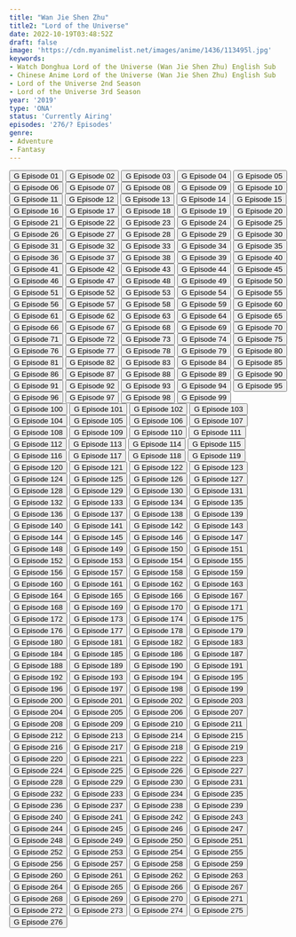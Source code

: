 ```yaml
---
title: "Wan Jie Shen Zhu"
title2: "Lord of the Universe"
date: 2022-10-19T03:48:52Z
draft: false
image: 'https://cdn.myanimelist.net/images/anime/1436/113495l.jpg'
keywords:
- Watch Donghua Lord of the Universe (Wan Jie Shen Zhu) English Sub
- Chinese Anime Lord of the Universe (Wan Jie Shen Zhu) English Sub
- Lord of the Universe 2nd Season
- Lord of the Universe 3rd Season
year: '2019'
type: 'ONA'
status: 'Currently Airing'
episodes: '276/? Episodes'
genre:
- Adventure
- Fantasy
---
```


<div class="d-g gg-5 gtc-r ai-c">
<button onclick="window.open('?gog=wan-jie-shen-zhu-episode-1','_blank')">G Episode 01</button>
<button onclick="window.open('?gog=wan-jie-shen-zhu-episode-2','_blank')">G Episode 02</button>
<button onclick="window.open('?gog=wan-jie-shen-zhu-episode-3','_blank')">G Episode 03</button>
<button onclick="window.open('?gog=wan-jie-shen-zhu-episode-4','_blank')">G Episode 04</button>
<button onclick="window.open('?gog=wan-jie-shen-zhu-episode-5','_blank')">G Episode 05</button>
<button onclick="window.open('?gog=wan-jie-shen-zhu-episode-6','_blank')">G Episode 06</button>
<button onclick="window.open('?gog=wan-jie-shen-zhu-episode-7','_blank')">G Episode 07</button>
<button onclick="window.open('?gog=wan-jie-shen-zhu-episode-8','_blank')">G Episode 08</button>
<button onclick="window.open('?gog=wan-jie-shen-zhu-episode-9','_blank')">G Episode 09</button>
<button onclick="window.open('?gog=wan-jie-shen-zhu-episode-10','_blank')">G Episode 10</button>
<button onclick="window.open('?gog=wan-jie-shen-zhu-episode-11','_blank')">G Episode 11</button>
<button onclick="window.open('?gog=wan-jie-shen-zhu-episode-12','_blank')">G Episode 12</button>
<button onclick="window.open('?gog=wan-jie-shen-zhu-episode-13','_blank')">G Episode 13</button>
<button onclick="window.open('?gog=wan-jie-shen-zhu-episode-14','_blank')">G Episode 14</button>
<button onclick="window.open('?gog=wan-jie-shen-zhu-episode-15','_blank')">G Episode 15</button>
<button onclick="window.open('?gog=wan-jie-shen-zhu-episode-16','_blank')">G Episode 16</button>
<button onclick="window.open('?gog=wan-jie-shen-zhu-episode-17','_blank')">G Episode 17</button>
<button onclick="window.open('?gog=wan-jie-shen-zhu-episode-18','_blank')">G Episode 18</button>
<button onclick="window.open('?gog=wan-jie-shen-zhu-episode-19','_blank')">G Episode 19</button>
<button onclick="window.open('?gog=wan-jie-shen-zhu-episode-20','_blank')">G Episode 20</button>
<button onclick="window.open('?gog=wan-jie-shen-zhu-episode-21','_blank')">G Episode 21</button>
<button onclick="window.open('?gog=wan-jie-shen-zhu-episode-22','_blank')">G Episode 22</button>
<button onclick="window.open('?gog=wan-jie-shen-zhu-episode-23','_blank')">G Episode 23</button>
<button onclick="window.open('?gog=wan-jie-shen-zhu-episode-24','_blank')">G Episode 24</button>
<button onclick="window.open('?gog=wan-jie-shen-zhu-episode-25','_blank')">G Episode 25</button>
<button onclick="window.open('?gog=wan-jie-shen-zhu-episode-26','_blank')">G Episode 26</button>
<button onclick="window.open('?gog=wan-jie-shen-zhu-episode-27','_blank')">G Episode 27</button>
<button onclick="window.open('?gog=wan-jie-shen-zhu-episode-28','_blank')">G Episode 28</button>
<button onclick="window.open('?gog=wan-jie-shen-zhu-episode-29','_blank')">G Episode 29</button>
<button onclick="window.open('?gog=wan-jie-shen-zhu-episode-30','_blank')">G Episode 30</button>
<button onclick="window.open('?gog=wan-jie-shen-zhu-episode-31','_blank')">G Episode 31</button>
<button onclick="window.open('?gog=wan-jie-shen-zhu-episode-32','_blank')">G Episode 32</button>
<button onclick="window.open('?gog=wan-jie-shen-zhu-episode-33','_blank')">G Episode 33</button>
<button onclick="window.open('?gog=wan-jie-shen-zhu-episode-34','_blank')">G Episode 34</button>
<button onclick="window.open('?gog=wan-jie-shen-zhu-episode-35','_blank')">G Episode 35</button>
<button onclick="window.open('?gog=wan-jie-shen-zhu-episode-36','_blank')">G Episode 36</button>
<button onclick="window.open('?gog=wan-jie-shen-zhu-episode-37','_blank')">G Episode 37</button>
<button onclick="window.open('?gog=wan-jie-shen-zhu-episode-38','_blank')">G Episode 38</button>
<button onclick="window.open('?gog=wan-jie-shen-zhu-episode-39','_blank')">G Episode 39</button>
<button onclick="window.open('?gog=wan-jie-shen-zhu-episode-40','_blank')">G Episode 40</button>
<button onclick="window.open('?gog=wan-jie-shen-zhu-episode-41','_blank')">G Episode 41</button>
<button onclick="window.open('?gog=wan-jie-shen-zhu-episode-42','_blank')">G Episode 42</button>
<button onclick="window.open('?gog=wan-jie-shen-zhu-episode-43','_blank')">G Episode 43</button>
<button onclick="window.open('?gog=wan-jie-shen-zhu-episode-44','_blank')">G Episode 44</button>
<button onclick="window.open('?gog=wan-jie-shen-zhu-episode-45','_blank')">G Episode 45</button>
<button onclick="window.open('?gog=wan-jie-shen-zhu-episode-46','_blank')">G Episode 46</button>
<button onclick="window.open('?gog=wan-jie-shen-zhu-episode-47','_blank')">G Episode 47</button>
<button onclick="window.open('?gog=wan-jie-shen-zhu-episode-48','_blank')">G Episode 48</button>
<button onclick="window.open('?gog=wan-jie-shen-zhu-episode-49','_blank')">G Episode 49</button>
<button onclick="window.open('?gog=wan-jie-shen-zhu-episode-50','_blank')">G Episode 50</button>
<button onclick="window.open('?gog=wan-jie-shen-zhu-episode-51','_blank')">G Episode 51</button>
<button onclick="window.open('?gog=wan-jie-shen-zhu-episode-52','_blank')">G Episode 52</button>
<button onclick="window.open('?gog=wan-jie-shen-zhu-episode-53','_blank')">G Episode 53</button>
<button onclick="window.open('?gog=wan-jie-shen-zhu-episode-54','_blank')">G Episode 54</button>
<button onclick="window.open('?gog=wan-jie-shen-zhu-episode-55','_blank')">G Episode 55</button>
<button onclick="window.open('?gog=wan-jie-shen-zhu-episode-56','_blank')">G Episode 56</button>
<button onclick="window.open('?gog=wan-jie-shen-zhu-episode-57','_blank')">G Episode 57</button>
<button onclick="window.open('?gog=wan-jie-shen-zhu-episode-58','_blank')">G Episode 58</button>
<button onclick="window.open('?gog=wan-jie-shen-zhu-episode-59','_blank')">G Episode 59</button>
<button onclick="window.open('?gog=wan-jie-shen-zhu-episode-60','_blank')">G Episode 60</button>
<button onclick="window.open('?gog=wan-jie-shen-zhu-episode-61','_blank')">G Episode 61</button>
<button onclick="window.open('?gog=wan-jie-shen-zhu-episode-62','_blank')">G Episode 62</button>
<button onclick="window.open('?gog=wan-jie-shen-zhu-episode-63','_blank')">G Episode 63</button>
<button onclick="window.open('?gog=wan-jie-shen-zhu-episode-64','_blank')">G Episode 64</button>
<button onclick="window.open('?gog=wan-jie-shen-zhu-episode-65','_blank')">G Episode 65</button>
<button onclick="window.open('?gog=wan-jie-shen-zhu-episode-66','_blank')">G Episode 66</button>
<button onclick="window.open('?gog=wan-jie-shen-zhu-episode-67','_blank')">G Episode 67</button>
<button onclick="window.open('?gog=wan-jie-shen-zhu-episode-68','_blank')">G Episode 68</button>
<button onclick="window.open('?gog=wan-jie-shen-zhu-episode-69','_blank')">G Episode 69</button>
<button onclick="window.open('?gog=wan-jie-shen-zhu-episode-70','_blank')">G Episode 70</button>
<button onclick="window.open('?gog=wan-jie-shen-zhu-episode-71','_blank')">G Episode 71</button>
<button onclick="window.open('?gog=wan-jie-shen-zhu-episode-72','_blank')">G Episode 72</button>
<button onclick="window.open('?gog=wan-jie-shen-zhu-episode-73','_blank')">G Episode 73</button>
<button onclick="window.open('?gog=wan-jie-shen-zhu-episode-74','_blank')">G Episode 74</button>
<button onclick="window.open('?gog=wan-jie-shen-zhu-episode-75','_blank')">G Episode 75</button>
<button onclick="window.open('?gog=wan-jie-shen-zhu-episode-76','_blank')">G Episode 76</button>
<button onclick="window.open('?gog=wan-jie-shen-zhu-episode-77','_blank')">G Episode 77</button>
<button onclick="window.open('?gog=wan-jie-shen-zhu-episode-78','_blank')">G Episode 78</button>
<button onclick="window.open('?gog=wan-jie-shen-zhu-episode-79','_blank')">G Episode 79</button>
<button onclick="window.open('?gog=wan-jie-shen-zhu-episode-80','_blank')">G Episode 80</button>
<button onclick="window.open('?gog=wan-jie-shen-zhu-episode-81','_blank')">G Episode 81</button>
<button onclick="window.open('?gog=wan-jie-shen-zhu-episode-82','_blank')">G Episode 82</button>
<button onclick="window.open('?gog=wan-jie-shen-zhu-episode-83','_blank')">G Episode 83</button>
<button onclick="window.open('?gog=wan-jie-shen-zhu-episode-84','_blank')">G Episode 84</button>
<button onclick="window.open('?gog=wan-jie-shen-zhu-episode-85','_blank')">G Episode 85</button>
<button onclick="window.open('?gog=wan-jie-shen-zhu-episode-86','_blank')">G Episode 86</button>
<button onclick="window.open('?gog=wan-jie-shen-zhu-episode-87','_blank')">G Episode 87</button>
<button onclick="window.open('?gog=wan-jie-shen-zhu-episode-88','_blank')">G Episode 88</button>
<button onclick="window.open('?gog=wan-jie-shen-zhu-episode-89','_blank')">G Episode 89</button>
<button onclick="window.open('?gog=wan-jie-shen-zhu-episode-90','_blank')">G Episode 90</button>
<button onclick="window.open('?gog=wan-jie-shen-zhu-episode-91','_blank')">G Episode 91</button>
<button onclick="window.open('?gog=wan-jie-shen-zhu-episode-92','_blank')">G Episode 92</button>
<button onclick="window.open('?gog=wan-jie-shen-zhu-episode-93','_blank')">G Episode 93</button>
<button onclick="window.open('?gog=wan-jie-shen-zhu-episode-94','_blank')">G Episode 94</button>
<button onclick="window.open('?gog=wan-jie-shen-zhu-episode-95','_blank')">G Episode 95</button>
<button onclick="window.open('?gog=wan-jie-shen-zhu-episode-96','_blank')">G Episode 96</button>
<button onclick="window.open('?gog=wan-jie-shen-zhu-episode-97','_blank')">G Episode 97</button>
<button onclick="window.open('?gog=wan-jie-shen-zhu-episode-98','_blank')">G Episode 98</button>
<button onclick="window.open('?gog=wan-jie-shen-zhu-episode-99','_blank')">G Episode 99</button>
<button onclick="window.open('?gog=wan-jie-shen-zhu-episode-100','_blank')">G Episode 100</button>
<button onclick="window.open('?gog=wan-jie-shen-zhu-episode-101','_blank')">G Episode 101</button>
<button onclick="window.open('?gog=wan-jie-shen-zhu-episode-102','_blank')">G Episode 102</button>
<button onclick="window.open('?gog=wan-jie-shen-zhu-episode-103','_blank')">G Episode 103</button>
<button onclick="window.open('?gog=wan-jie-shen-zhu-episode-104','_blank')">G Episode 104</button>
<button onclick="window.open('?gog=wan-jie-shen-zhu-episode-105','_blank')">G Episode 105</button>
<button onclick="window.open('?gog=wan-jie-shen-zhu-episode-106','_blank')">G Episode 106</button>
<button onclick="window.open('?gog=wan-jie-shen-zhu-episode-107','_blank')">G Episode 107</button>
<button onclick="window.open('?gog=wan-jie-shen-zhu-episode-108','_blank')">G Episode 108</button>
<button onclick="window.open('?gog=wan-jie-shen-zhu-episode-109','_blank')">G Episode 109</button>
<button onclick="window.open('?gog=wan-jie-shen-zhu-episode-110','_blank')">G Episode 110</button>
<button onclick="window.open('?gog=wan-jie-shen-zhu-episode-111','_blank')">G Episode 111</button>
<button onclick="window.open('?gog=wan-jie-shen-zhu-episode-112','_blank')">G Episode 112</button>
<button onclick="window.open('?gog=wan-jie-shen-zhu-episode-113','_blank')">G Episode 113</button>
<button onclick="window.open('?gog=wan-jie-shen-zhu-episode-114','_blank')">G Episode 114</button>
<button onclick="window.open('?gog=wan-jie-shen-zhu-episode-115','_blank')">G Episode 115</button>
<button onclick="window.open('?gog=wan-jie-shen-zhu-episode-116','_blank')">G Episode 116</button>
<button onclick="window.open('?gog=wan-jie-shen-zhu-episode-117','_blank')">G Episode 117</button>
<button onclick="window.open('?gog=wan-jie-shen-zhu-episode-118','_blank')">G Episode 118</button>
<button onclick="window.open('?gog=wan-jie-shen-zhu-episode-119','_blank')">G Episode 119</button>
<button onclick="window.open('?gog=wan-jie-shen-zhu-episode-120','_blank')">G Episode 120</button>
<button onclick="window.open('?gog=wan-jie-shen-zhu-episode-121','_blank')">G Episode 121</button>
<button onclick="window.open('?gog=wan-jie-shen-zhu-episode-122','_blank')">G Episode 122</button>
<button onclick="window.open('?gog=wan-jie-shen-zhu-episode-123','_blank')">G Episode 123</button>
<button onclick="window.open('?gog=wan-jie-shen-zhu-episode-124','_blank')">G Episode 124</button>
<button onclick="window.open('?gog=wan-jie-shen-zhu-episode-125','_blank')">G Episode 125</button>
<button onclick="window.open('?gog=wan-jie-shen-zhu-episode-126','_blank')">G Episode 126</button>
<button onclick="window.open('?gog=wan-jie-shen-zhu-episode-127','_blank')">G Episode 127</button>
<button onclick="window.open('?gog=wan-jie-shen-zhu-episode-128','_blank')">G Episode 128</button>
<button onclick="window.open('?gog=wan-jie-shen-zhu-episode-129','_blank')">G Episode 129</button>
<button onclick="window.open('?gog=wan-jie-shen-zhu-episode-130','_blank')">G Episode 130</button>
<button onclick="window.open('?gog=wan-jie-shen-zhu-episode-131','_blank')">G Episode 131</button>
<button onclick="window.open('?gog=wan-jie-shen-zhu-episode-132','_blank')">G Episode 132</button>
<button onclick="window.open('?gog=wan-jie-shen-zhu-episode-133','_blank')">G Episode 133</button>
<button onclick="window.open('?gog=wan-jie-shen-zhu-episode-134','_blank')">G Episode 134</button>
<button onclick="window.open('?gog=wan-jie-shen-zhu-episode-135','_blank')">G Episode 135</button>
<button onclick="window.open('?gog=wan-jie-shen-zhu-episode-136','_blank')">G Episode 136</button>
<button onclick="window.open('?gog=wan-jie-shen-zhu-episode-137','_blank')">G Episode 137</button>
<button onclick="window.open('?gog=wan-jie-shen-zhu-episode-138','_blank')">G Episode 138</button>
<button onclick="window.open('?gog=wan-jie-shen-zhu-episode-139','_blank')">G Episode 139</button>
<button onclick="window.open('?gog=wan-jie-shen-zhu-episode-140','_blank')">G Episode 140</button>
<button onclick="window.open('?gog=wan-jie-shen-zhu-episode-141','_blank')">G Episode 141</button>
<button onclick="window.open('?gog=wan-jie-shen-zhu-episode-142','_blank')">G Episode 142</button>
<button onclick="window.open('?gog=wan-jie-shen-zhu-episode-143','_blank')">G Episode 143</button>
<button onclick="window.open('?gog=wan-jie-shen-zhu-episode-144','_blank')">G Episode 144</button>
<button onclick="window.open('?gog=wan-jie-shen-zhu-episode-145','_blank')">G Episode 145</button>
<button onclick="window.open('?gog=wan-jie-shen-zhu-episode-146','_blank')">G Episode 146</button>
<button onclick="window.open('?gog=wan-jie-shen-zhu-episode-147','_blank')">G Episode 147</button>
<button onclick="window.open('?gog=wan-jie-shen-zhu-episode-148','_blank')">G Episode 148</button>
<button onclick="window.open('?gog=wan-jie-shen-zhu-episode-149','_blank')">G Episode 149</button>
<button onclick="window.open('?gog=wan-jie-shen-zhu-episode-150','_blank')">G Episode 150</button>
<button onclick="window.open('?gog=wan-jie-shen-zhu-episode-151','_blank')">G Episode 151</button>
<button onclick="window.open('?gog=wan-jie-shen-zhu-episode-152','_blank')">G Episode 152</button>
<button onclick="window.open('?gog=wan-jie-shen-zhu-episode-153','_blank')">G Episode 153</button>
<button onclick="window.open('?gog=wan-jie-shen-zhu-episode-154','_blank')">G Episode 154</button>
<button onclick="window.open('?gog=wan-jie-shen-zhu-episode-155','_blank')">G Episode 155</button>
<button onclick="window.open('?gog=wan-jie-shen-zhu-episode-156','_blank')">G Episode 156</button>
<button onclick="window.open('?gog=wan-jie-shen-zhu-episode-157','_blank')">G Episode 157</button>
<button onclick="window.open('?gog=wan-jie-shen-zhu-episode-158','_blank')">G Episode 158</button>
<button onclick="window.open('?gog=wan-jie-shen-zhu-episode-159','_blank')">G Episode 159</button>
<button onclick="window.open('?gog=wan-jie-shen-zhu-episode-160','_blank')">G Episode 160</button>
<button onclick="window.open('?gog=wan-jie-shen-zhu-episode-161','_blank')">G Episode 161</button>
<button onclick="window.open('?gog=wan-jie-shen-zhu-episode-162','_blank')">G Episode 162</button>
<button onclick="window.open('?gog=wan-jie-shen-zhu-episode-163','_blank')">G Episode 163</button>
<button onclick="window.open('?gog=wan-jie-shen-zhu-episode-164','_blank')">G Episode 164</button>
<button onclick="window.open('?gog=wan-jie-shen-zhu-episode-165','_blank')">G Episode 165</button>
<button onclick="window.open('?gog=wan-jie-shen-zhu-episode-166','_blank')">G Episode 166</button>
<button onclick="window.open('?gog=wan-jie-shen-zhu-episode-167','_blank')">G Episode 167</button>
<button onclick="window.open('?gog=wan-jie-shen-zhu-episode-168','_blank')">G Episode 168</button>
<button onclick="window.open('?gog=wan-jie-shen-zhu-episode-169','_blank')">G Episode 169</button>
<button onclick="window.open('?gog=wan-jie-shen-zhu-episode-170','_blank')">G Episode 170</button>
<button onclick="window.open('?gog=wan-jie-shen-zhu-episode-171','_blank')">G Episode 171</button>
<button onclick="window.open('?gog=wan-jie-shen-zhu-episode-172','_blank')">G Episode 172</button>
<button onclick="window.open('?gog=wan-jie-shen-zhu-episode-173','_blank')">G Episode 173</button>
<button onclick="window.open('?gog=wan-jie-shen-zhu-episode-174','_blank')">G Episode 174</button>
<button onclick="window.open('?gog=wan-jie-shen-zhu-episode-175','_blank')">G Episode 175</button>
<button onclick="window.open('?gog=wan-jie-shen-zhu-episode-176','_blank')">G Episode 176</button>
<button onclick="window.open('?gog=wan-jie-shen-zhu-episode-177','_blank')">G Episode 177</button>
<button onclick="window.open('?gog=wan-jie-shen-zhu-episode-178','_blank')">G Episode 178</button>
<button onclick="window.open('?gog=wan-jie-shen-zhu-episode-179','_blank')">G Episode 179</button>
<button onclick="window.open('?gog=wan-jie-shen-zhu-episode-180','_blank')">G Episode 180</button>
<button onclick="window.open('?gog=wan-jie-shen-zhu-episode-181','_blank')">G Episode 181</button>
<button onclick="window.open('?gog=wan-jie-shen-zhu-episode-182','_blank')">G Episode 182</button>
<button onclick="window.open('?gog=wan-jie-shen-zhu-episode-183','_blank')">G Episode 183</button>
<button onclick="window.open('?gog=wan-jie-shen-zhu-episode-184','_blank')">G Episode 184</button>
<button onclick="window.open('?gog=wan-jie-shen-zhu-episode-185','_blank')">G Episode 185</button>
<button onclick="window.open('?gog=wan-jie-shen-zhu-episode-186','_blank')">G Episode 186</button>
<button onclick="window.open('?gog=wan-jie-shen-zhu-episode-187','_blank')">G Episode 187</button>
<button onclick="window.open('?gog=wan-jie-shen-zhu-episode-188','_blank')">G Episode 188</button>
<button onclick="window.open('?gog=wan-jie-shen-zhu-episode-189','_blank')">G Episode 189</button>
<button onclick="window.open('?gog=wan-jie-shen-zhu-episode-190','_blank')">G Episode 190</button>
<button onclick="window.open('?gog=wan-jie-shen-zhu-episode-191','_blank')">G Episode 191</button>
<button onclick="window.open('?gog=wan-jie-shen-zhu-episode-192','_blank')">G Episode 192</button>
<button onclick="window.open('?gog=wan-jie-shen-zhu-episode-193','_blank')">G Episode 193</button>
<button onclick="window.open('?gog=wan-jie-shen-zhu-episode-194','_blank')">G Episode 194</button>
<button onclick="window.open('?gog=wan-jie-shen-zhu-episode-195','_blank')">G Episode 195</button>
<button onclick="window.open('?gog=wan-jie-shen-zhu-episode-196','_blank')">G Episode 196</button>
<button onclick="window.open('?gog=wan-jie-shen-zhu-episode-197','_blank')">G Episode 197</button>
<button onclick="window.open('?gog=wan-jie-shen-zhu-episode-198','_blank')">G Episode 198</button>
<button onclick="window.open('?gog=wan-jie-shen-zhu-episode-199','_blank')">G Episode 199</button>
<button onclick="window.open('?gog=wan-jie-shen-zhu-episode-200','_blank')">G Episode 200</button>
<button onclick="window.open('?gog=wan-jie-shen-zhu-episode-201','_blank')">G Episode 201</button>
<button onclick="window.open('?gog=wan-jie-shen-zhu-episode-202','_blank')">G Episode 202</button>
<button onclick="window.open('?gog=wan-jie-shen-zhu-episode-203','_blank')">G Episode 203</button>
<button onclick="window.open('?gog=wan-jie-shen-zhu-episode-204','_blank')">G Episode 204</button>
<button onclick="window.open('?gog=wan-jie-shen-zhu-episode-205','_blank')">G Episode 205</button>
<button onclick="window.open('?gog=wan-jie-shen-zhu-episode-206','_blank')">G Episode 206</button>
<button onclick="window.open('?gog=wan-jie-shen-zhu-episode-207','_blank')">G Episode 207</button>
<button onclick="window.open('?gog=wan-jie-shen-zhu-episode-208','_blank')">G Episode 208</button>
<button onclick="window.open('?gog=wan-jie-shen-zhu-episode-209','_blank')">G Episode 209</button>
<button onclick="window.open('?gog=wan-jie-shen-zhu-episode-210','_blank')">G Episode 210</button>
<button onclick="window.open('?gog=wan-jie-shen-zhu-episode-211','_blank')">G Episode 211</button>
<button onclick="window.open('?gog=wan-jie-shen-zhu-episode-212','_blank')">G Episode 212</button>
<button onclick="window.open('?gog=wan-jie-shen-zhu-episode-213','_blank')">G Episode 213</button>
<button onclick="window.open('?gog=wan-jie-shen-zhu-episode-214','_blank')">G Episode 214</button>
<button onclick="window.open('?gog=wan-jie-shen-zhu-episode-215','_blank')">G Episode 215</button>
<button onclick="window.open('?gog=wan-jie-shen-zhu-episode-216','_blank')">G Episode 216</button>
<button onclick="window.open('?gog=wan-jie-shen-zhu-episode-217','_blank')">G Episode 217</button>
<button onclick="window.open('?gog=wan-jie-shen-zhu-episode-218','_blank')">G Episode 218</button>
<button onclick="window.open('?gog=wan-jie-shen-zhu-episode-219','_blank')">G Episode 219</button>
<button onclick="window.open('?gog=wan-jie-shen-zhu-episode-220','_blank')">G Episode 220</button>
<button onclick="window.open('?gog=wan-jie-shen-zhu-episode-221','_blank')">G Episode 221</button>
<button onclick="window.open('?gog=wan-jie-shen-zhu-episode-222','_blank')">G Episode 222</button>
<button onclick="window.open('?gog=wan-jie-shen-zhu-episode-223','_blank')">G Episode 223</button>
<button onclick="window.open('?gog=wan-jie-shen-zhu-episode-224','_blank')">G Episode 224</button>
<button onclick="window.open('?gog=wan-jie-shen-zhu-episode-225','_blank')">G Episode 225</button>
<button onclick="window.open('?gog=wan-jie-shen-zhu-episode-226','_blank')">G Episode 226</button>
<button onclick="window.open('?gog=wan-jie-shen-zhu-episode-227','_blank')">G Episode 227</button>
<button onclick="window.open('?gog=wan-jie-shen-zhu-episode-228','_blank')">G Episode 228</button>
<button onclick="window.open('?gog=wan-jie-shen-zhu-episode-229','_blank')">G Episode 229</button>
<button onclick="window.open('?gog=wan-jie-shen-zhu-episode-230','_blank')">G Episode 230</button>
<button onclick="window.open('?gog=wan-jie-shen-zhu-episode-231','_blank')">G Episode 231</button>
<button onclick="window.open('?gog=wan-jie-shen-zhu-episode-232','_blank')">G Episode 232</button>
<button onclick="window.open('?gog=wan-jie-shen-zhu-episode-233','_blank')">G Episode 233</button>
<button onclick="window.open('?gog=wan-jie-shen-zhu-episode-234','_blank')">G Episode 234</button>
<button onclick="window.open('?gog=wan-jie-shen-zhu-episode-235','_blank')">G Episode 235</button>
<button onclick="window.open('?gog=wan-jie-shen-zhu-episode-236','_blank')">G Episode 236</button>
<button onclick="window.open('?gog=wan-jie-shen-zhu-episode-237','_blank')">G Episode 237</button>
<button onclick="window.open('?gog=wan-jie-shen-zhu-episode-238','_blank')">G Episode 238</button>
<button onclick="window.open('?gog=wan-jie-shen-zhu-episode-239','_blank')">G Episode 239</button>
<button onclick="window.open('?gog=wan-jie-shen-zhu-episode-240','_blank')">G Episode 240</button>
<button onclick="window.open('?gog=wan-jie-shen-zhu-episode-241','_blank')">G Episode 241</button>
<button onclick="window.open('?gog=wan-jie-shen-zhu-episode-242','_blank')">G Episode 242</button>
<button onclick="window.open('?gog=wan-jie-shen-zhu-episode-243','_blank')">G Episode 243</button>
<button onclick="window.open('?gog=wan-jie-shen-zhu-episode-244','_blank')">G Episode 244</button>
<button onclick="window.open('?gog=wan-jie-shen-zhu-episode-245','_blank')">G Episode 245</button>
<button onclick="window.open('?gog=wan-jie-shen-zhu-episode-246','_blank')">G Episode 246</button>
<button onclick="window.open('?gog=wan-jie-shen-zhu-episode-247','_blank')">G Episode 247</button>
<button onclick="window.open('?gog=wan-jie-shen-zhu-episode-248','_blank')">G Episode 248</button>
<button onclick="window.open('?gog=wan-jie-shen-zhu-episode-249','_blank')">G Episode 249</button>
<button onclick="window.open('?gog=wan-jie-shen-zhu-episode-250','_blank')">G Episode 250</button>
<button onclick="window.open('?gog=wan-jie-shen-zhu-episode-251','_blank')">G Episode 251</button>
<button onclick="window.open('?gog=wan-jie-shen-zhu-episode-252','_blank')">G Episode 252</button>
<button onclick="window.open('?gog=wan-jie-shen-zhu-episode-253','_blank')">G Episode 253</button>
<button onclick="window.open('?gog=wan-jie-shen-zhu-episode-254','_blank')">G Episode 254</button>
<button onclick="window.open('?gog=wan-jie-shen-zhu-episode-255','_blank')">G Episode 255</button>
<button onclick="window.open('?gog=wan-jie-shen-zhu-episode-256','_blank')">G Episode 256</button>
<button onclick="window.open('?gog=wan-jie-shen-zhu-episode-257','_blank')">G Episode 257</button>
<button onclick="window.open('?gog=wan-jie-shen-zhu-episode-258','_blank')">G Episode 258</button>
<button onclick="window.open('?gog=wan-jie-shen-zhu-episode-259','_blank')">G Episode 259</button>
<button onclick="window.open('?gog=wan-jie-shen-zhu-episode-260','_blank')">G Episode 260</button>
<button onclick="window.open('?gog=wan-jie-shen-zhu-episode-261','_blank')">G Episode 261</button>
<button onclick="window.open('?gog=wan-jie-shen-zhu-episode-262','_blank')">G Episode 262</button>
<button onclick="window.open('?gog=wan-jie-shen-zhu-episode-263','_blank')">G Episode 263</button>
<button onclick="window.open('?gog=wan-jie-shen-zhu-episode-264','_blank')">G Episode 264</button>
<button onclick="window.open('?gog=wan-jie-shen-zhu-episode-265','_blank')">G Episode 265</button>
<button onclick="window.open('?gog=wan-jie-shen-zhu-episode-266','_blank')">G Episode 266</button>
<button onclick="window.open('?gog=wan-jie-shen-zhu-episode-267','_blank')">G Episode 267</button>
<button onclick="window.open('?gog=wan-jie-shen-zhu-episode-268','_blank')">G Episode 268</button>
<button onclick="window.open('?gog=wan-jie-shen-zhu-episode-269','_blank')">G Episode 269</button>
<button onclick="window.open('?gog=wan-jie-shen-zhu-episode-270','_blank')">G Episode 270</button>
<button onclick="window.open('?gog=wan-jie-shen-zhu-episode-271','_blank')">G Episode 271</button>
<button onclick="window.open('?gog=wan-jie-shen-zhu-episode-272','_blank')">G Episode 272</button>
<button onclick="window.open('?gog=wan-jie-shen-zhu-episode-273','_blank')">G Episode 273</button>
<button onclick="window.open('?gog=wan-jie-shen-zhu-episode-274','_blank')">G Episode 274</button>
<button onclick="window.open('?gog=wan-jie-shen-zhu-episode-275','_blank')">G Episode 275</button>
<button onclick="window.open('?gog=wan-jie-shen-zhu-episode-276','_blank')">G Episode 276</button>
</div>